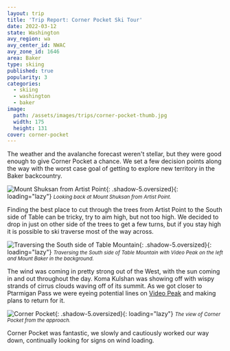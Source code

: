 ```yaml
---
layout: trip
title: 'Trip Report: Corner Pocket Ski Tour'
date: 2022-03-12
state: Washington
avy_region: wa
avy_center_id: NWAC
avy_zone_id: 1646
area: Baker
type: skiing
published: true
popularity: 3
categories:
  - skiing
  - washington
  - baker
image:
  path: /assets/images/trips/corner-pocket-thumb.jpg
  width: 175
  height: 131
cover: corner-pocket
---
```


The weather and the avalanche forecast weren't stellar, but they were good
enough to give Corner Pocket a chance. We set a few decision points along the
way with the worst case goal of getting to explore new territory in the Baker
backcountry.

![Mount Shuksan from Artist Point](/assets/images/trips/corner-pocket-shuksan.jpg "Mount Shuksan from Artist Point"){: .shadow-5.oversized}{: loading="lazy"} <small><i>Looking back at Mount Shuksan from Artist Point.</i></small>

Finding the best place to cut through the trees from Artist Point to the South
side of Table can be tricky, try to aim high, but not too high. We decided to
drop in just on other side of the trees to get a few turns, but if you stay
high it is possible to ski traverse most of the way across.

![Traversing the South side of Table Mountain](/assets/images/trips/corner-pocket-south-traverse.jpg "Traversing the South side of Table Mountain"){: .shadow-5.oversized}{: loading="lazy"} <small><i>Traversing the South side of Table Mountain with Video Peak on the left and Mount Baker in the background.</i></small>

The wind was coming in pretty strong out of the West, with the sun coming in
and out throughout the day. Koma Kulshan was showing off with wispy strands of
cirrus clouds waving off of its summit. As we got closer to Ptarmigan Pass we
were eyeing potential lines on [Video Peak](/trips/north-face-video-peak.html)
and making plans to return for it.

![Corner Pocket](/assets/images/trips/corner-pocket.jpg "Corner Pocket"){: .shadow-5.oversized}{: loading="lazy"} <small><i>The view of Corner Pocket from the approach.</i></small>

Corner Pocket was fantastic, we slowly and cautiously worked our way down,
continually looking for signs on wind loading.
